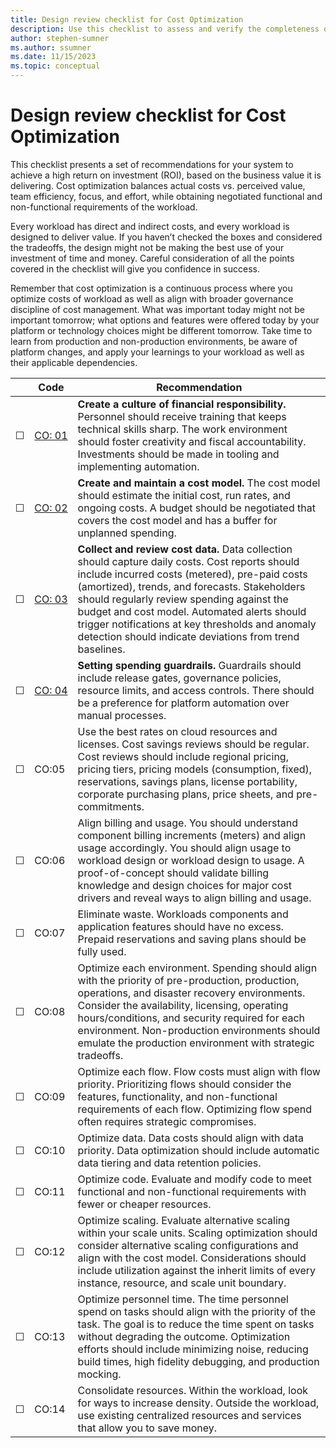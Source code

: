 ```yaml
---
title: Design review checklist for Cost Optimization 
description: Use this checklist to assess and verify the completeness of your design for cost optimization.   
author: stephen-sumner 
ms.author: ssumner 
ms.date: 11/15/2023 
ms.topic: conceptual
---
```

# Design review checklist for Cost Optimization

This checklist presents a set of recommendations for your system to achieve a high return on investment (ROI), based on the business value it is delivering. Cost optimization balances actual costs vs. perceived value, team efficiency, focus, and effort, while obtaining negotiated functional and non-functional requirements of the workload.

Every workload has direct and indirect costs, and every workload is designed to deliver value. If you haven’t checked the boxes and considered the tradeoffs, the design might not be making the best use of your investment of time and money. Careful consideration of all the points covered in the checklist will give you confidence in success.

Remember that cost optimization is a continuous process where you optimize costs of workload as well as align with broader governance discipline of cost management. What was important today might not be important tomorrow; what options and features were offered today by your platform or technology choices might be different tomorrow. Take time to learn from production and non-production environments, be aware of platform changes, and apply your learnings to your workload as well as their applicable dependencies.

| &nbsp;| Code  |Recommendation |
|---|---|---|
| &#9744; | [CO:&nbsp;01](create-culture-financial-responsbility.md) | **Create a culture of financial responsibility.** Personnel should receive training that keeps technical skills sharp. The work environment should foster creativity and fiscal accountability. Investments should be made in tooling and implementing automation.|
| &#9744; | [CO:&nbsp;02](cost-model.md) | **Create and maintain a cost model.** The cost model should estimate the initial cost, run rates, and ongoing costs. A budget should be negotiated that covers the cost model and has a buffer for unplanned spending.|
| &#9744; | [CO:&nbsp;03](collect-review-cost-data.md) | **Collect and review cost data.** Data collection should capture daily costs. Cost reports should include incurred costs (metered), pre-paid costs (amortized), trends, and forecasts. Stakeholders should regularly review spending against the budget and cost model. Automated alerts should trigger notifications at key thresholds and anomaly detection should indicate deviations from trend baselines. |
| &#9744; | [CO:&nbsp;04](set-spending-guardrails.md) | **Setting spending guardrails.** Guardrails should include release gates, governance policies, resource limits, and access controls. There should be a preference for platform automation over manual processes. |
| &#9744; | CO:05 | Use the best rates on cloud resources and licenses. Cost savings reviews should be regular. Cost reviews should include regional pricing, pricing tiers, pricing models (consumption, fixed), reservations, savings plans, license portability, corporate purchasing plans, price sheets, and pre-commitments.|
| &#9744; | CO:06 | Align billing and usage. You should understand component billing increments (meters) and align usage accordingly. You should align usage to workload design or workload design to usage. A proof-of-concept should validate billing knowledge and design choices for major cost drivers and reveal ways to align billing and usage.|
| &#9744; | CO:07 | Eliminate waste. Workloads components and application features should have no excess. Prepaid reservations and saving plans should be fully used. |
| &#9744; | CO:08 | Optimize each environment. Spending should align with the priority of pre-production, production, operations, and disaster recovery environments. Consider the availability, licensing, operating hours/conditions, and security required for each environment. Non-production environments should emulate the production environment with strategic tradeoffs.|
| &#9744; | CO:09 | Optimize each flow. Flow costs must align with flow priority. Prioritizing flows should consider the features, functionality, and non-functional requirements of each flow. Optimizing flow spend often requires strategic compromises.|
| &#9744; | CO:10 | Optimize data. Data costs should align with data priority. Data optimization should include automatic data tiering and data retention policies.|
| &#9744; | CO:11 | Optimize code. Evaluate and modify code to meet functional and non-functional requirements with fewer or cheaper resources. |
| &#9744; | CO:12 | Optimize scaling. Evaluate alternative scaling within your scale units. Scaling optimization should consider alternative scaling configurations and align with the cost model. Considerations should include utilization against the inherit limits of every instance, resource, and scale unit boundary.|
| &#9744; | CO:13 | Optimize personnel time. The time personnel spend on tasks should align with the priority of the task. The goal is to reduce the time spent on tasks without degrading the outcome. Optimization efforts should include minimizing noise, reducing build times, high fidelity debugging, and production mocking.|
| &#9744; | CO:14 | Consolidate resources. Within the workload, look for ways to increase density. Outside the workload, use existing centralized resources and services that allow you to save money.|
